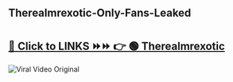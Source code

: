 
 ## Therealmrexotic-Only-Fans-Leaked

# <h2><a href="https://clipsfans.com/Therealmrexotic&ref=git">🔗 Click to LINKS ⏩⏩ 👉 🟢 Therealmrexotic </a></h2>

<a href="https://clipsfans.com/Therealmrexotic&ref=git" rel="nofollow" data-target="animated-image.originalLink"><img src="https://i.ibb.co.com/xMMVF88/686577567.gif" alt="Viral Video Original" style="max-width: 100%; display: inline-block;" data-target="animated-image.originalImage"></a>
